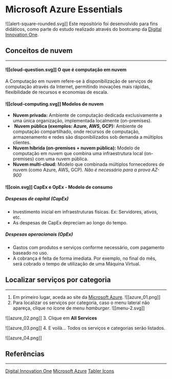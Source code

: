 # Microsoft Azure Essentials

![[alert-square-rounded.svg]] Este repositório foi desenvolvido para fins didáticos, como parte do estudo realizado através do bootcamp da [Digital Innovation One](https://www.dio.me/).
## Conceitos de nuvem
---
####  ![[cloud-question.svg]] O que é computação em nuvem
A Computação em nuvem refere-se à disponibilização de serviços de computação através da Internet, permitindo inovações mais rápidas, flexibilidade de recursos e economias de escala.
####  ![[cloud-computing.svg]] Modelos de nuvem
- **Nuvem privada:** Ambiente de computação dedicada exclusivamente a uma única organização, implementada localmente (on-premises).
-  **Nuvem pública (exemplos: Azure, AWS, GCP):** Ambiente de computação compartilhado, onde recursos de computação, armazenamento e redes são disponibilizados sob demanda a múltiplos clientes.
- **Nuvem híbrida (on-premises + nuvem pública):** Modelo de computação em nuvem que combina uma infraestrutura local (on-premises) com uma nuvem pública.
- **Nuvem multi-cloud:** Modelo que combinada múltiplos fornecedores de nuvem (como Azure, AWS, GCP). _Não é necessário para a prova AZ-900_
#### ![[coin.svg]] CapEx e OpEx - Modelo de consumo

##### Despesas de capital (CapEx)
- Investimento inicial em infraestruturas físicas. Ex: Servidores, ativos, etc.
- As despesas de CapEx depreciam ao longo do tempo.
##### Despesas operacionais (OpEx)
- Gastos com produtos e serviços conforme necessário, com pagamento baseado no uso.
- A cobrança é feita de forma imediata. Por exemplo, no final do mês, será cobrado o tempo de utilização de uma Máquina Virtual.
## Localizar serviços por categoria
---
1. Em primeiro lugar, aceda ao site da [Microsoft Azure](https://azure.microsoft.com).
![[azure_01.png]]
2. Para localizar os serviços por categoria, caso o menu lateral não apareça, clique no ícone de menu _hamburger_. ![[menu-2.svg]] 
   
![[azure_02.png]]
3. Clique em **All Services**

![[azure_03.png]]
4. E voilà... Todos os serviços e categorias serão listados.

![[azure_04.png]]
## Referências
---
[Digital Innovation One](https://www.dio.me/)
[Microsoft Azure](https://azure.microsoft.com)
[Tabler Icons](https://tabler.io/icons)
